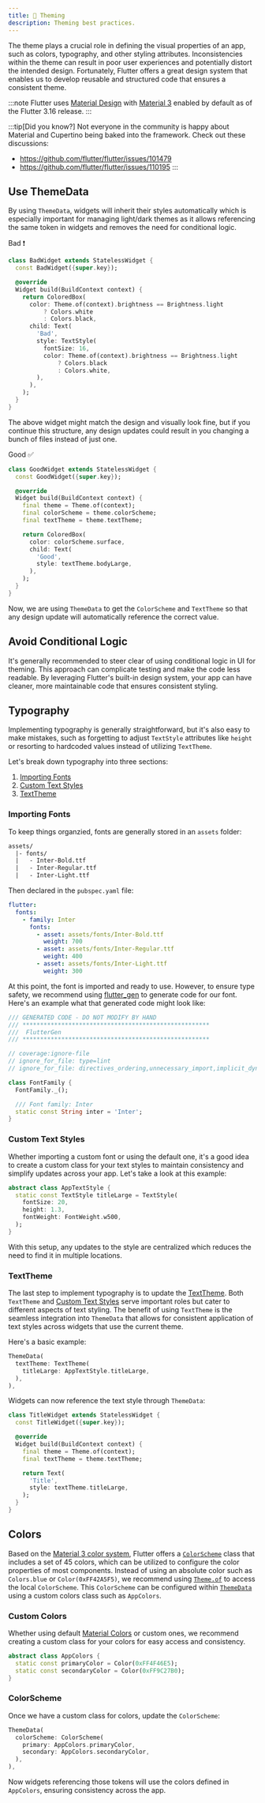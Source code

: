 ```yaml
---
title: 🎨 Theming
description: Theming best practices.
---
```


The theme plays a crucial role in defining the visual properties of an app, such as colors, typography, and other styling attributes. Inconsistencies within the theme can result in poor user experiences and potentially distort the intended design. Fortunately, Flutter offers a great design system that enables us to develop reusable and structured code that ensures a consistent theme.

:::note
Flutter uses [Material Design](https://docs.flutter.dev/ui/design/material) with [Material 3](https://m3.material.io/develop/flutter) enabled by default as of the Flutter 3.16 release.
:::

:::tip[Did you know?]
Not everyone in the community is happy about Material and Cupertino being baked into the framework. Check out these discussions:

- https://github.com/flutter/flutter/issues/101479
- https://github.com/flutter/flutter/issues/110195
  :::

## Use ThemeData

By using `ThemeData`, widgets will inherit their styles automatically which is especially important for managing light/dark themes as it allows referencing the same token in widgets and removes the need for conditional logic.

Bad ❗️

```dart
class BadWidget extends StatelessWidget {
  const BadWidget({super.key});

  @override
  Widget build(BuildContext context) {
    return ColoredBox(
      color: Theme.of(context).brightness == Brightness.light
          ? Colors.white
          : Colors.black,
      child: Text(
        'Bad',
        style: TextStyle(
          fontSize: 16,
          color: Theme.of(context).brightness == Brightness.light
              ? Colors.black
              : Colors.white,
        ),
      ),
    );
  }
}
```

The above widget might match the design and visually look fine, but if you continue this structure, any design updates could result in you changing a bunch of files instead of just one.

Good ✅

```dart
class GoodWidget extends StatelessWidget {
  const GoodWidget({super.key});

  @override
  Widget build(BuildContext context) {
    final theme = Theme.of(context);
    final colorScheme = theme.colorScheme;
    final textTheme = theme.textTheme;

    return ColoredBox(
      color: colorScheme.surface,
      child: Text(
        'Good',
        style: textTheme.bodyLarge,
      ),
    );
  }
}
```

Now, we are using `ThemeData` to get the `ColorScheme` and `TextTheme` so that any design update will automatically reference the correct value.

## Avoid Conditional Logic

It's generally recommended to steer clear of using conditional logic in UI for theming. This approach can complicate testing and make the code less readable. By leveraging Flutter's built-in design system, your app can have cleaner, more maintainable code that ensures consistent styling.

## Typography

Implementing typography is generally straightforward, but it's also easy to make mistakes, such as forgetting to adjust `TextStyle` attributes like `height` or resorting to hardcoded values instead of utilizing `TextTheme`.

Let's break down typography into three sections:

1. [Importing Fonts](#importing-fonts)
2. [Custom Text Styles](#custom-text-styles)
3. [TextTheme](#text-theme)

### Importing Fonts

To keep things organzied, fonts are generally stored in an `assets` folder:

```txt
assets/
  |- fonts/
  |   - Inter-Bold.ttf
  |   - Inter-Regular.ttf
  |   - Inter-Light.ttf
```

Then declared in the `pubspec.yaml` file:

```yaml
flutter:
  fonts:
    - family: Inter
      fonts:
        - asset: assets/fonts/Inter-Bold.ttf
          weight: 700
        - asset: assets/fonts/Inter-Regular.ttf
          weight: 400
        - asset: assets/fonts/Inter-Light.ttf
          weight: 300
```

At this point, the font is imported and ready to use. However, to ensure type safety, we recommend using [flutter_gen](https://pub.dev/packages/flutter_gen) to generate code for our font. Here's an example what that generated code might look like:

```dart
/// GENERATED CODE - DO NOT MODIFY BY HAND
/// *****************************************************
///  FlutterGen
/// *****************************************************

// coverage:ignore-file
// ignore_for_file: type=lint
// ignore_for_file: directives_ordering,unnecessary_import,implicit_dynamic_list_literal,deprecated_member_use

class FontFamily {
  FontFamily._();

  /// Font family: Inter
  static const String inter = 'Inter';
}
```

### Custom Text Styles

Whether importing a custom font or using the default one, it's a good idea to create a custom class for your text styles to maintain consistency and simplify updates across your app. Let's take a look at this example:

```dart
abstract class AppTextStyle {
  static const TextStyle titleLarge = TextStyle(
    fontSize: 20,
    height: 1.3,
    fontWeight: FontWeight.w500,
  );
}
```

With this setup, any updates to the style are centralized which reduces the need to find it in multiple locations.

### TextTheme

The last step to implement typography is to update the [TextTheme](https://api.flutter.dev/flutter/material/TextTheme-class.html). Both `TextTheme` and [Custom Text Styles](#custom-text-styles) serve important roles but cater to different aspects of text styling. The benefit of using `TextTheme` is the seamless integration into `ThemeData` that allows for consistent application of text styles across widgets that use the current theme.

Here's a basic example:

```dart
ThemeData(
  textTheme: TextTheme(
    titleLarge: AppTextStyle.titleLarge,
  ),
),
```

Widgets can now reference the text style through `ThemeData`:

```dart
class TitleWidget extends StatelessWidget {
  const TitleWidget({super.key});

  @override
  Widget build(BuildContext context) {
    final theme = Theme.of(context);
    final textTheme = theme.textTheme;

    return Text(
      'Title',
      style: textTheme.titleLarge,
    );
  }
}
```

## Colors

Based on the [Material 3 color system](https://m3.material.io/styles/color/system/overview), Flutter offers a [`ColorScheme`](https://m3.material.io/styles/color/system/overview) class that includes a set of 45 colors, which can be utilized to configure the color properties of most components. Instead of using an absolute color such as `Colors.blue` or `Color(0xFF42A5F5)`, we recommend using [`Theme.of`](https://api.flutter.dev/flutter/material/Theme/of.html) to access the local `ColorScheme`. This `ColorScheme` can be configured within [`ThemeData`](#use-themedata) using a custom colors class such as `AppColors`.

### Custom Colors

Whether using default [Material Colors](https://api.flutter.dev/flutter/material/Colors-class.html) or custom ones, we recommend creating a custom class for your colors for easy access and consistency.

```dart
abstract class AppColors {
  static const primaryColor = Color(0xFF4F46E5);
  static const secondaryColor = Color(0xFF9C27B0);
}
```

### ColorScheme

Once we have a custom class for colors, update the `ColorScheme`:

```dart
ThemeData(
  colorScheme: ColorScheme(
    primary: AppColors.primaryColor,
    secondary: AppColors.secondaryColor,
  ),
),
```

Now widgets referencing those tokens will use the colors defined in `AppColors`, ensuring consistency across the app.
